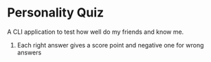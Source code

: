 # Personality Quiz
A CLI application to test how well do my friends and know me.
1. Each right answer gives a score point and negative one for wrong answers
